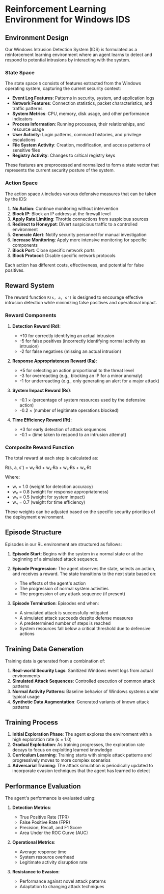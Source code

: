 # Reinforcement Learning Environment for Windows IDS

## Environment Design

Our Windows Intrusion Detection System (IDS) is formulated as a reinforcement learning environment where an agent learns to detect and respond to potential intrusions by interacting with the system.

### State Space

The state space `S` consists of features extracted from the Windows operating system, capturing the current security context:

- **Event Log Features**: Patterns in security, system, and application logs
- **Network Features**: Connection statistics, packet characteristics, and traffic patterns
- **System Metrics**: CPU, memory, disk usage, and other performance indicators
- **Process Information**: Running processes, their relationships, and resource usage
- **User Activity**: Login patterns, command histories, and privilege escalations
- **File System Activity**: Creation, modification, and access patterns of sensitive files
- **Registry Activity**: Changes to critical registry keys

These features are preprocessed and normalized to form a state vector that represents the current security posture of the system.

### Action Space

The action space `A` includes various defensive measures that can be taken by the IDS:

1. **No Action**: Continue monitoring without intervention
2. **Block IP**: Block an IP address at the firewall level
3. **Apply Rate Limiting**: Throttle connections from suspicious sources
4. **Redirect to Honeypot**: Divert suspicious traffic to a controlled environment
5. **Generate Alert**: Notify security personnel for manual investigation
6. **Increase Monitoring**: Apply more intensive monitoring for specific components
7. **Block Port**: Close specific network ports
8. **Block Protocol**: Disable specific network protocols

Each action has different costs, effectiveness, and potential for false positives.

## Reward System

The reward function `R(s, a, s')` is designed to encourage effective intrusion detection while minimizing false positives and operational impact.

### Reward Components

1. **Detection Reward (Rd)**:
   - +10 for correctly identifying an actual intrusion
   - -5 for false positives (incorrectly identifying normal activity as intrusion)
   - -2 for false negatives (missing an actual intrusion)

2. **Response Appropriateness Reward (Ra)**:
   - +5 for selecting an action proportional to the threat level
   - -3 for overreacting (e.g., blocking an IP for a minor anomaly)
   - -1 for underreacting (e.g., only generating an alert for a major attack)

3. **System Impact Reward (Rs)**:
   - -0.1 × (percentage of system resources used by the defensive action)
   - -0.2 × (number of legitimate operations blocked)

4. **Time Efficiency Reward (Rt)**:
   - +3 for early detection of attack sequences
   - -0.1 × (time taken to respond to an intrusion attempt)

### Composite Reward Function

The total reward at each step is calculated as:

R(s, a, s') = w₁·Rd + w₂·Ra + w₃·Rs + w₄·Rt

Where:
- w₁ = 1.0 (weight for detection accuracy)
- w₂ = 0.8 (weight for response appropriateness)
- w₃ = 0.5 (weight for system impact)
- w₄ = 0.7 (weight for time efficiency)

These weights can be adjusted based on the specific security priorities of the deployment environment.

## Episode Structure

Episodes in our RL environment are structured as follows:

1. **Episode Start**: Begins with the system in a normal state or at the beginning of a simulated attack sequence.

2. **Episode Progression**: The agent observes the state, selects an action, and receives a reward. The state transitions to the next state based on:
   - The effects of the agent's action
   - The progression of normal system activities
   - The progression of any attack sequence (if present)

3. **Episode Termination**: Episodes end when:
   - A simulated attack is successfully mitigated
   - A simulated attack succeeds despite defense measures
   - A predetermined number of steps is reached
   - System resources fall below a critical threshold due to defensive actions

## Training Data Generation

Training data is generated from a combination of:

1. **Real-world Security Logs**: Sanitized Windows event logs from actual environments
2. **Simulated Attack Sequences**: Controlled execution of common attack patterns
3. **Normal Activity Patterns**: Baseline behavior of Windows systems under typical usage
4. **Synthetic Data Augmentation**: Generated variants of known attack patterns

## Training Process

1. **Initial Exploration Phase**: The agent explores the environment with a high exploration rate (ε = 1.0)
2. **Gradual Exploitation**: As training progresses, the exploration rate decays to focus on exploiting learned knowledge
3. **Curriculum Learning**: Training starts with simple attack patterns and progressively moves to more complex scenarios
4. **Adversarial Training**: The attack simulation is periodically updated to incorporate evasion techniques that the agent has learned to detect

## Performance Evaluation

The agent's performance is evaluated using:

1. **Detection Metrics**: 
   - True Positive Rate (TPR)
   - False Positive Rate (FPR)
   - Precision, Recall, and F1 Score
   - Area Under the ROC Curve (AUC)

2. **Operational Metrics**:
   - Average response time
   - System resource overhead
   - Legitimate activity disruption rate

3. **Resistance to Evasion**:
   - Performance against novel attack patterns
   - Adaptation to changing attack techniques 